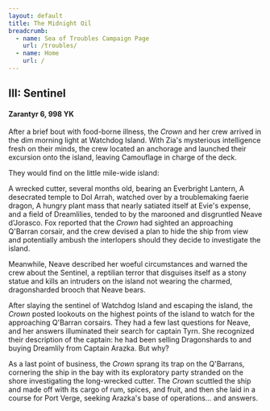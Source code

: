 ```yaml
---
layout: default
title: The Midnight Oil
breadcrumb:
  - name: Sea of Troubles Campaign Page
    url: /troubles/
  - name: Home
    url: /
---
```

## III: Sentinel

#### Zarantyr 6, 998 YK

After a brief bout with food-borne illness, the *Crown* and her crew arrived in the dim morning light at Watchdog Island. With Zia's mysterious intelligence fresh on their minds, the crew located an anchorage and launched their excursion onto the island, leaving Camouflage in charge of the deck.

They would find on the little mile-wide island:

A wrecked cutter, several months old, bearing an Everbright Lantern, 
A desecrated temple to Dol Arrah, watched over by a troublemaking faerie dragon,
A hungry plant mass that nearly satiated itself at Evie's expense,
and a field of Dreamlilies, tended to by the marooned and disgruntled Neave d'Jorasco.
Fox reported that the *Crown* had sighted an approaching Q'Barran corsair, and the crew devised a plan to hide the ship from view and potentially ambush the interlopers should they decide to investigate the island.

Meanwhile, Neave described her woeful circumstances and warned the crew about the Sentinel, a reptilian terror that disguises itself as a stony statue and kills an intruders on the island not wearing the charmed, dragonsharded brooch that Neave bears.

After slaying the sentinel of Watchdog Island and escaping the island, the *Crown* posted lookouts on the highest points of the island to watch for the approaching Q'Barran corsairs. They had a few last questions for Neave, and her answers illuminated their search for captain Tyrn. She recognized their description of the captain: he had been selling Dragonshards to and buying Dreamlily from Captain Arazka. But why?

As a last point of business, the *Crown* sprang its trap on the Q'Barrans, cornering the ship in the bay with its exploratory party stranded on the shore investigating the long-wrecked cutter. The *Crown* scuttled the ship and made off with its cargo of rum, spices, and fruit, and then she laid in a course for Port Verge, seeking Arazka's base of operations... and answers.
